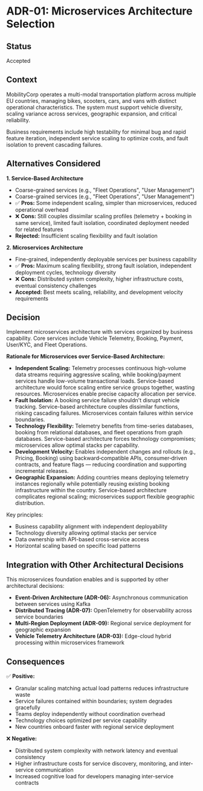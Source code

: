 # ADR-01: Microservices Architecture Selection

## Status
Accepted

## Context
MobilityCorp operates a multi-modal transportation platform across multiple EU countries, managing bikes, scooters, cars, and vans with distinct operational characteristics. The system must support vehicle diversity, scaling variance across services, geographic expansion, and critical reliability.

Business requirements include high testability for minimal bug and rapid feature iteration, independent service scaling to optimize costs, and fault isolation to prevent cascading failures.

## Alternatives Considered

**1. Service-Based Architecture**
- Coarse-grained services (e.g., "Fleet Operations", "User Management")
- Coarse-grained services (e.g., "Fleet Operations", "User Management")
- ✅ **Pros:** Some independent scaling, simpler than microservices, reduced operational overhead
- ❌ **Cons:** Still couples dissimilar scaling profiles (telemetry + booking in same service), limited fault isolation, coordinated deployment needed for related features
- **Rejected:** Insufficient scaling flexibility and fault isolation

**2. Microservices Architecture**
- Fine-grained, independently deployable services per business capability
- ✅ **Pros:** Maximum scaling flexibility, strong fault isolation, independent deployment cycles, technology diversity
- ❌ **Cons:** Distributed system complexity, higher infrastructure costs, eventual consistency challenges
- **Accepted:** Best meets scaling, reliability, and development velocity requirements

## Decision
Implement microservices architecture with services organized by business capability. Core services include Vehicle Telemetry, Booking, Payment, User/KYC, and Fleet Operations.

**Rationale for Microservices over Service-Based Architecture:**
- **Independent Scaling:** Telemetry processes continuous high-volume data streams requiring aggressive scaling, while booking/payment services handle low-volume transactional loads. Service-based architecture would force scaling entire service groups together, wasting resources. Microservices enable precise capacity allocation per service.
- **Fault Isolation:** A booking service failure shouldn't disrupt vehicle tracking. Service-based architecture couples dissimilar functions, risking cascading failures. Microservices contain failures within service boundaries.
- **Technology Flexibility:** Telemetry benefits from time-series databases, booking from relational databases, and fleet operations from graph databases. Service-based architecture forces technology compromises; microservices allow optimal stacks per capability.
- **Development Velocity:** Enables independent changes and rollouts (e.g., Pricing, Booking) using backward‑compatible APIs, consumer‑driven contracts, and feature flags — reducing coordination and supporting incremental releases.
- **Geographic Expansion:** Adding countries means deploying telemetry instances regionally while potentially reusing existing booking infrastructure within the country. Service-based architecture complicates regional scaling; microservices support flexible geographic distribution.

Key principles:
- Business capability alignment with independent deployability
- Technology diversity allowing optimal stacks per service
- Data ownership with API-based cross-service access
- Horizontal scaling based on specific load patterns

## Integration with Other Architectural Decisions
This microservices foundation enables and is supported by other architectural decisions:
- **Event-Driven Architecture (ADR-06):** Asynchronous communication between services using Kafka
- **Distributed Tracing (ADR-07):** OpenTelemetry for observability across service boundaries
- **Multi-Region Deployment (ADR-09):** Regional service deployment for geographic expansion
- **Vehicle Telemetry Architecture (ADR-03):** Edge-cloud hybrid processing within microservices framework

## Consequences
✅ **Positive:**
- Granular scaling matching actual load patterns reduces infrastructure waste
- Service failures contained within boundaries; system degrades gracefully
- Teams deploy independently without coordination overhead
- Technology choices optimized per service capability
- New countries onboard faster with regional service deployment

❌ **Negative:**
- Distributed system complexity with network latency and eventual consistency
- Higher infrastructure costs for service discovery, monitoring, and inter-service communication
- Increased cognitive load for developers managing inter-service contracts